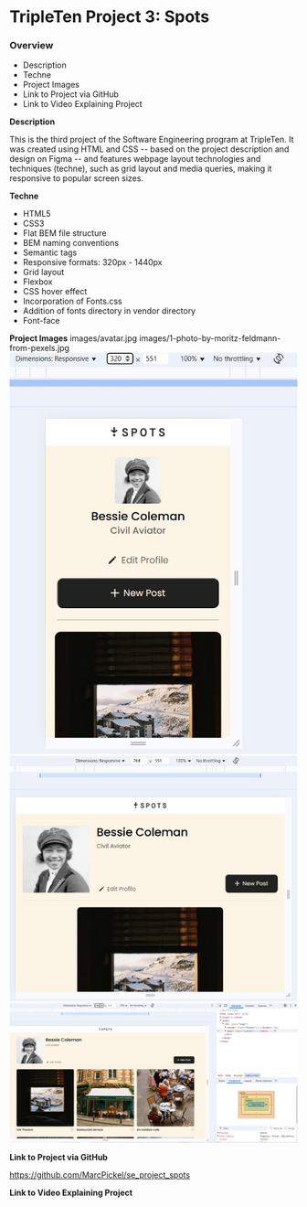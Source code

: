 # TripleTen Project 3: Spots

### Overview

- Description
- Techne
- Project Images
- Link to Project via GitHub
- Link to Video Explaining Project

**Description**

This is the third project of the Software Engineering program at TripleTen. It was created using HTML and CSS -- based on the project description and design on Figma -- and features webpage layout technologies and techniques (techne), such as grid layout and media queries, making it responsive to popular screen sizes.

**Techne**

- HTML5
- CSS3
- Flat BEM file structure
- BEM naming conventions
- Semantic tags
- Responsive formats: 320px - 1440px
- Grid layout
- Flexbox
- CSS hover effect
- Incorporation of Fonts.css
- Addition of fonts directory in vendor directory
- Font-face

**Project Images**
images/avatar.jpg
images/1-photo-by-moritz-feldmann-from-pexels.jpg
![iPhone view](project-screenshot-320px-1.jpg)
![Tablet view](project-screenshot-764px.jpg)
![Desktop view](project-screenshot-1440px.jpg)

**Link to Project via GitHub**

https://github.com/MarcPickel/se_project_spots

**Link to Video Explaining Project**
